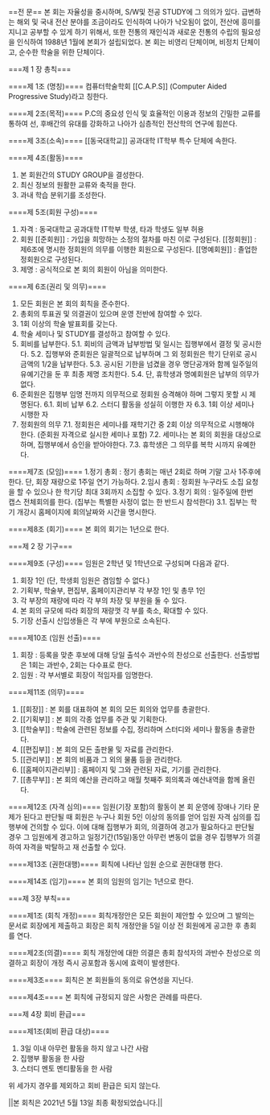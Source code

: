 ==전 문==
본 회는 자율성을 중시하며, S/W및 전공 STUDY에 그 의의가 있다. 급변하는 해외 및 국내 전산 분야를 조금이라도 인식하여 나아가 낙오됨이 없이, 전산에 흥미를 지니고 공부할 수 있게 하기 위해서, 또한 전통의 재인식과 새로운 전통의 수립의 필요성을 인식하여 1988년 1월에 본회가 설립되었다. 본 회는 비영리 단체이며, 비정치 단체이고, 순수한 학술을 위한 단체이다.

===제 1 장 총칙===

====제 1조 (명칭)====
컴퓨터학술학회 [[C.A.P.S]] (Computer Aided Progressive Study)라고 칭한다.

====제 2조(목적)====
P.C의 중요성 인식 및 효율적인 이용과 정보의 긴밀한 교류를 통하여 선, 후배간의 유대를 강화하고 나아가 심층적인 전산학의 연구에 힘쓴다.

====제 3조(소속)====
[[동국대학교]] 공과대학 IT학부 특수 단체에 속한다.

====제 4조(활동)====
1. 본 회원간의 STUDY GROUP을 결성한다.
2. 최신 정보의 원활한 교류와 축적을 한다.
3. 과내 학습 분위기를 조성한다.

====제 5조(회원 구성)====
1. 자격 : 동국대학교 공과대학 IT학부 학생, 타과 학생도 일부 허용
2. 회원
  [[준회원]] : 가입을 희망하는 소정의 절차를 마친 이로 구성된다.
  [[정회원]] : 제6조에 명시한 정회원의 의무를 이행한 회원으로 구성된다.
  [[명예회원]] : 졸업한 정회원으로 구성된다.
3. 제명 : 공식적으로 본 회의 회원이 아님을 의미한다.

====제 6조(권리 및 의무)====
1. 모든 회원은 본 회의 회칙을 준수한다.
2. 총회의 투표권 및 의결권이 있으며 운영 전반에 참여할 수 있다.
3. 1회 이상의 학술 발표회를 갖는다.
4. 학술 세미나 및 STUDY를 결성하고 참여할 수 있다.
5. 회비를 납부한다.
  5.1. 회비의 금액과 납부방법 및 일시는 집행부에서 결정 및 공시한다.
  5.2. 집행부와 준회원은 일괄적으로 납부하며 그 외 정회원은 학기 단위로 공시금액의 1/2을 납부한다.
  5.3. 공시된 기한을 넘겼을 경우 명단공개와 함께 일주일의 유예기간을 둔 후 최종 제명 조치한다.
  5.4. 단, 휴학생과 명예회원은 납부의 의무가 없다.
6. 준회원은 집행부 임명 전까지 의무적으로 정회원 승격해야 하며 그렇지 못할 시 제명된다.
  6.1. 회비 납부
  6.2. 스터디 활동을 성실히 이행한 자
  6.3. 1회 이상 세미나 시행한 자
7. 정회원의 의무
  7.1. 정회원은 세미나를 재학기간 중 2회 이상 의무적으로 시행해야 한다. (준회원 자격으로 실시한 세미나 포함)
  7.2. 세미나는 본 회의 회원을 대상으로 하며, 집행부에서 승인을 받아야한다.
  7.3. 휴학생은 그 의무를 복학 시까지 유예한다.

====제7조 (모임)====
1.정기 총회 : 정기 총회는 매년 2회로 하며 기말 고사 1주후에 한다. 단, 회장 재량으로 1주일 연기 가능하다.
2.임시 총회 : 정회원 누구라도 소집 요청을 할 수 있으나 한 학기당 최대 3회까지 소집할 수 있다.
3.정기 회의 : 일주일에 한번 캡스 전체회의를 한다. (집부는 특별한 사정이 없는 한 반드시 참석한다)
  3.1. 집부는 학기 개강시 홈페이지에 회의날짜와 시간을 명시한다.

====제8조 (회기)====
본 회의 회기는 1년으로 한다.

===제 2 장 기구===

====제9조 (구성)====
임원은 2학년 및 1학년으로 구성되며 다음과 같다.
1. 회장 1인 (단, 학생회 임원은 겸임할 수 없다.)
2. 기획부, 학술부, 편집부, 홈페이지관리부 각 부장 1인 및 총무 1인
3. 각 부장의 재량에 따라 각 부의 차장 및 부원을 둘 수 있다.
4. 본 회의 규모에 따라 회장의 재량껏 각 부를 축소, 확대할 수 있다.
5. 기장 선출시 신입생들은 각 부에 부원으로 소속된다.

====제10조 (임원 선출)====
1. 회장 : 등록을 맞춘 후보에 대해 당일 출석수 과반수의 찬성으로 선출한다. 선출방법은 1회는 과반수, 2회는 다수표로 한다.
2. 임원 : 각 부서별로 회장이 적임자를 임명한다.

====제11조 (의무)====
1. [[회장]] : 본 회를 대표하여 본 회의 모든 회의와 업무를 총괄한다.
2. [[기획부]] : 본 회의 각종 업무를 주관 및 기획한다.
3. [[학술부]] : 학술에 관련된 정보를 수집, 정리하며 스터디와 세미나 활동을 총괄한다.
4. [[편집부]] : 본 회의 모든 출판물 및 자료를 관리한다.
5. [[관리부]] : 본 회의 비품과 그 외의 물품 등을 관리한다.
6. [[홈페이지관리부]] : 홈페이지 및 그와 관련된 자료, 기기를 관리한다.
7. [[총무부]] : 본 회의 예산을 관리하고 매월 첫째주 회의록과 예산내역을 함께 올린다.

====제12조 (자격 심의)====
임원(기장 포함)의 활동이 본 회 운영에 장애나 기타 문제가 된다고 판단될 때 회원은 누구나 회원 5인 이상의 동의를 얻어 임원 자격 심의를 집행부에 건의할 수 있다. 이에 대해 집행부가 회의, 의결하여 경고가 필요하다고 판단될 경우 그 임원에게 경고하고 일정기간(15일)동안 아무런 변동이 없을 경우 집행부가 의결하여 자격을 박탈하고 재 선출할 수 있다.

====제13조 (권한대행)====
회칙에 나타난 임원 순으로 권한대행 한다.

====제14조 (임기)====
본 회의 임원의 임기는 1년으로 한다.

===제 3장 부칙===

====제1조 (회칙 개정)====
회칙개정안은 모든 회원이 제안할 수 있으며 그 발의는 문서로 회장에게 제출하고 회장은 회칙 개정안을 5일 이상 전 회원에게 공고한 후 총회를 연다.

====제2조(의결)====
회칙 개정안에 대한 의결은 총회 참석자의 과반수 찬성으로 의결하고 회장이 개정 즉시 공포함과 동시에 효력이 발생한다.

====제3조====
회칙은 본 회원들의 동의로 유연성을 지닌다.

====제4조====
본 회칙에 규정되지 않은 사항은 관례를 따른다.

===제 4장 회비 환급===

====제1조(회비 환급 대상)====
1) 3일 이내 아무런 활동을 하지 않고 나간 사람
2) 집행부 활동을 한 사람
3) 스터디 멘토 멘티활동을 한 사람

위 세가지 경우를 제외하고 회비 환급은 되지 않는다.

||본 회칙은 2021년 5월 13일 최종 확정되었습니다.||